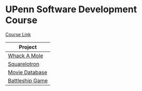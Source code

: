 # UPenn Software Development Course  

[Course Link](https://courses.edx.org/courses/course-v1:PennX+SD1x+2T2017/info)





| Project | 
| ------ | 
|[Whack A Mole](https://github.com/mihirp23/UPenn-Java-Course/tree/master/WhackAMole)|
|[Squarelotron](https://github.com/mihirp23/UPenn-Java-Course/tree/master/Squarelotron)|
|[Movie Database](https://github.com/mihirp23/UPenn-Java-Course/tree/master/MovieDB)|
|[Battleship Game](https://github.com/mihirp23/UPenn-Java-Course/tree/master/BattleShip)|

